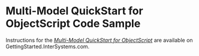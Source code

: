 # Multi-Model QuickStart for ObjectScript Code Sample

Instructions for the *[Multi-Model QuickStart for ObjectScript](https://gettingstarted.intersystems.com/multimodel-overview/multimodel-quickstart/#tryitobjectscript)* are available on GettingStarted.InterSystems.com.